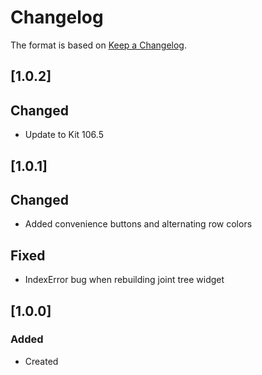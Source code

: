 # Changelog
The format is based on [Keep a Changelog](https://keepachangelog.com/en/1.0.0/).

## [1.0.2]
## Changed
- Update to Kit 106.5

## [1.0.1]
## Changed
- Added convenience buttons and alternating row colors

## Fixed
- IndexError bug when rebuilding joint tree widget

## [1.0.0]
### Added
- Created
